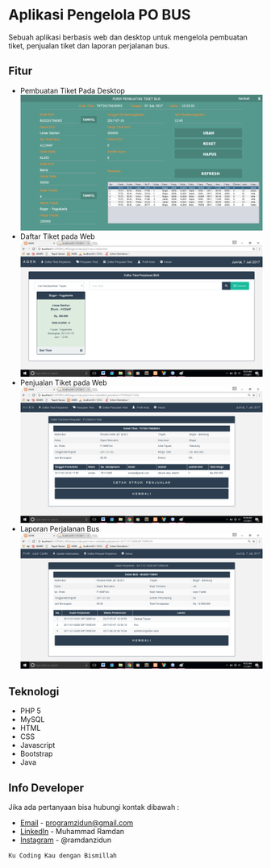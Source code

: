 # Aplikasi Pengelola PO BUS
Sebuah aplikasi berbasis web dan desktop untuk mengelola pembuatan tiket, penjualan tiket dan laporan perjalanan bus.

## Fitur
* Pembuatan Tiket Pada Desktop
![Foto Pembuatan Tiket](ss_program/tiket.png "Form Pembuatan Tiket Pada Desktop")
* Daftar Tiket pada Web
![Foto Daftar Tiket](ss_program/daftar_tiket.png "Daftar Tiket Pada Web")
* Penjualan Tiket pada Web
![Foto Penjualan Tiket](ss_program/jual_tiket.png "Penjualan Tiket Pada Web")
* Laporan Perjalanan Bus
![Foto Laporan Perjalanan Bus](ss_program/perjalanan_bus.png "Lapoaran Perjalan Bus Pada Web")

## Teknologi
* PHP 5
* MySQL
* HTML
* CSS
* Javascript
* Bootstrap 
* Java

## Info Developer
Jika ada pertanyaan bisa hubungi kontak dibawah : 
* [Email](mailto:programzidun@gmail.com) - programzidun@gmail.com
* [LinkedIn](https://www.linkedin.com/in/ramdanzidun/) - Muhammad Ramdan
* [Instagram](https://www.instagram.com/ramdanzidun/) - @ramdanzidun


```
Ku Coding Kau dengan Bismillah
```

